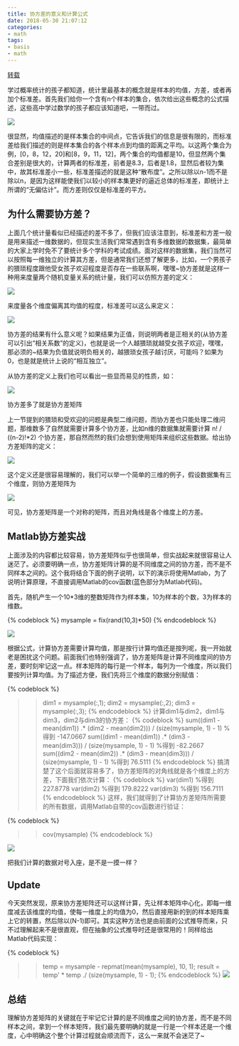 ```yaml
---
title: 协方差的意义和计算公式
date: 2018-05-30 21:07:12
categories:
- math
tags:
- basis
- math
---
```

[转载](https://blog.csdn.net/beechina/article/details/51074750)

学过概率统计的孩子都知道，统计里最基本的概念就是样本的均值，方差，或者再加个标准差。首先我们给你一个含有n个样本的集合，依次给出这些概念的公式描述，这些高中学过数学的孩子都应该知道吧，一带而过。

<!-- more -->

![](/images/math/0_0.jpg)

很显然，均值描述的是样本集合的中间点，它告诉我们的信息是很有限的，而标准差给我们描述的则是样本集合的各个样本点到均值的距离之平均。以这两个集合为例，[0，8，12，20]和[8，9，11，12]，两个集合的均值都是10，但显然两个集合差别是很大的，计算两者的标准差，前者是8.3，后者是1.8，显然后者较为集中，故其标准差小一些，标准差描述的就是这种“散布度”。之所以除以n-1而不是除以n，是因为这样能使我们以较小的样本集更好的逼近总体的标准差，即统计上所谓的“无偏估计”。而方差则仅仅是标准差的平方。

## 为什么需要协方差？

上面几个统计量看似已经描述的差不多了，但我们应该注意到，标准差和方差一般是用来描述一维数据的，但现实生活我们常常遇到含有多维数据的数据集，最简单的大家上学时免不了要统计多个学科的考试成绩。面对这样的数据集，我们当然可以按照每一维独立的计算其方差，但是通常我们还想了解更多，比如，一个男孩子的猥琐程度跟他受女孩子欢迎程度是否存在一些联系啊，嘿嘿~协方差就是这样一种用来度量两个随机变量关系的统计量，我们可以仿照方差的定义：

 
![](/images/math/0_1.jpg)

来度量各个维度偏离其均值的程度，标准差可以这么来定义：

![](/images/math/0_2.jpg)
 

协方差的结果有什么意义呢？如果结果为正值，则说明两者是正相关的(从协方差可以引出“相关系数”的定义)，也就是说一个人越猥琐就越受女孩子欢迎，嘿嘿，那必须的~结果为负值就说明负相关的，越猥琐女孩子越讨厌，可能吗？如果为0，也是就是统计上说的“相互独立”。

从协方差的定义上我们也可以看出一些显而易见的性质，如：

![](/images/math/0_3.jpg)


协方差多了就是协方差矩阵

上一节提到的猥琐和受欢迎的问题是典型二维问题，而协方差也只能处理二维问题，那维数多了自然就需要计算多个协方差，比如n维的数据集就需要计算 n! / ((n-2)!*2) 个协方差，那自然而然的我们会想到使用矩阵来组织这些数据。给出协方差矩阵的定义：

 
![](/images/math/0_4.jpg)

这个定义还是很容易理解的，我们可以举一个简单的三维的例子，假设数据集有三个维度，则协方差矩阵为

 
![](/images/math/0_5.jpg)

可见，协方差矩阵是一个对称的矩阵，而且对角线是各个维度上的方差。

## Matlab协方差实战

上面涉及的内容都比较容易，协方差矩阵似乎也很简单，但实战起来就很容易让人迷茫了。必须要明确一点，协方差矩阵计算的是不同维度之间的协方差，而不是不同样本之间的。这个我将结合下面的例子说明，以下的演示将使用Matlab，为了说明计算原理，不直接调用Matlab的cov函数(蓝色部分为Matlab代码)。

首先，随机产生一个10*3维的整数矩阵作为样本集，10为样本的个数，3为样本的维数。

{% codeblock %}
mysample = fix(rand(10,3)*50)
{% endcodeblock %}

![](/images/math/0_6.jpg)

根据公式，计算协方差需要计算均值，那是按行计算均值还是按列呢，我一开始就老是困扰这个问题。前面我们也特别强调了，协方差矩阵是计算不同维度间的协方差，要时刻牢记这一点。样本矩阵的每行是一个样本，每列为一个维度，所以我们要按列计算均值。为了描述方便，我们先将三个维度的数据分别赋值：

{% codeblock %}
>> dim1 = mysample(:,1);
>> dim2 = mysample(:,2);
>> dim3 = mysample(:,3);
{% endcodeblock %}
计算dim1与dim2，dim1与dim3，dim2与dim3的协方差：
{% codeblock %}
>> sum((dim1 - mean(dim1)) .* (dim2 - mean(dim2))) / (size(mysample, 1) - 1)  %得到 -147.0667
>> sum((dim1 - mean(dim1)) .* (dim3 - mean(dim3))) / (size(mysample, 1) - 1)  %得到  -82.2667
>> sum((dim2 - mean(dim2)) .* (dim3 - mean(dim3))) / (size(mysample, 1) - 1)  %得到   76.5111
{% endcodeblock %}
搞清楚了这个后面就容易多了，协方差矩阵的对角线就是各个维度上的方差，下面我们依次计算：
{% codeblock %}
>> var(dim1)  %得到 227.8778
>> var(dim2)  %得到 179.8222
>> var(dim3)  %得到 156.7111
{% endcodeblock %}
 这样，我们就得到了计算协方差矩阵所需要的所有数据，调用Matlab自带的cov函数进行验证：
 

{% codeblock %}
>> cov(mysample)
{% endcodeblock %}

![](/images/math/0_7.jpg)

把我们计算的数据对号入座，是不是一摸一样？

## Update

今天突然发现，原来协方差矩阵还可以这样计算，先让样本矩阵中心化，即每一维度减去该维度的均值，使每一维度上的均值为0，然后直接用新的到的样本矩阵乘上它的转置，然后除以(N-1)即可。其实这种方法也是由前面的公式推导而来，只不过理解起来不是很直观，但在抽象的公式推导时还是很常用的！同样给出Matlab代码实现：

{% codeblock %}
>> temp = mysample - repmat(mean(mysample), 10, 1);
>> result = temp' * temp ./ (size(mysample, 1) - 1);
{% endcodeblock %}
![](/images/math/0_8.jpg)

## 总结

理解协方差矩阵的关键就在于牢记它计算的是不同维度之间的协方差，而不是不同样本之间，拿到一个样本矩阵，我们最先要明确的就是一行是一个样本还是一个维度，心中明确这个整个计算过程就会顺流而下，这么一来就不会迷茫了~ 